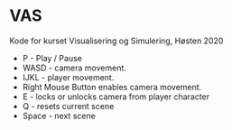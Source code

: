 # VAS
Kode for kurset Visualisering og Simulering, Høsten 2020

 * P - Play / Pause
 * WASD - camera movement.
 * IJKL - player movement.
 * Right Mouse Button enables camera movement.
 * E - locks or unlocks camera from player character
 * Q - resets current scene
 * Space - next scene
